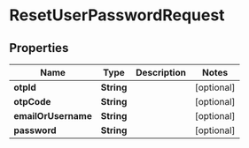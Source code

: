 

# ResetUserPasswordRequest


## Properties

| Name | Type | Description | Notes |
|------------ | ------------- | ------------- | -------------|
|**otpId** | **String** |  |  [optional] |
|**otpCode** | **String** |  |  [optional] |
|**emailOrUsername** | **String** |  |  [optional] |
|**password** | **String** |  |  [optional] |



